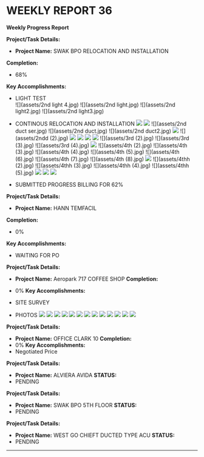 # WEEKLY REPORT 36

**Weekly Progress Report**

**Project/Task Details:**
- **Project Name:** SWAK BPO RELOCATION AND INSTALLATION

**Completion:**
- 68%

**Key Accomplishments:**

- LIGHT TEST  
![](assets/2nd light 4.jpg)
![](assets/2nd light.jpg)
![](assets/2nd light2.jpg)
![](assets/2nd light3.jpg)

- CONTINOUS RELOCATION AND INSTALLATION
![](assets/2dng.jpg)
![](assets/2dng.jpg)
![](assets/2nd duct ser.jpg)
![](assets/2nd duct.jpg)
![](assets/2nd duct2.jpg)
![](assets/2nd.jpg)
![](assets/2ndd (2).jpg)
![](assets/2ndd.jpg)
![](assets/2nddd.jpg)
![](assets/2nddddf.jpg)
![](assets/2nddf.jpg)
![](assets/3rd (2).jpg)
![](assets/3rd (3).jpg)
![](assets/3rd (4).jpg)
![](assets/3rd.jpg)
![](assets/4th (2).jpg)
![](assets/4th (3).jpg)
![](assets/4th (4).jpg)
![](assets/4th (5).jpg)
![](assets/4th (6).jpg)
![](assets/4th (7).jpg)
![](assets/4th (8).jpg)
![](assets/4th.jpg)
![](assets/4thh (2).jpg)
![](assets/4thh (3).jpg)
![](assets/4thh (4).jpg)
![](assets/4thh (5).jpg)
![](assets/4thh.jpg)
![](assets/4thhh.jpg)
![](assets/4tjj.jpg)

- SUBMITTED PROGRESS BILLING FOR 62%


**Project/Task Details:**
- **Project Name:** HANN TEMFACIL


**Completion:**
- 0%

**Key Accomplishments:**
- WAITING FOR PO


**Project/Task Details:**
- **Project Name:** Aeropark 717 COFFEE SHOP
**Completion:**
- 0%
**Key Accomplishments:**
- SITE SURVEY

- PHOTOS
![](assets/aero.jpg)
![](assets/aero6.jpg)
![](assets/aero67.jpg)
![](assets/aero678.jpg)
![](assets/aero6789.jpg)
![](assets/aero67892.jpg)
![](assets/aero678922.jpg)
![](assets/aero6789224.jpg)
![](assets/aero678924.jpg)
![](assets/aero67892411.jpg)
![](assets/aero678924444.jpg)
![](assets/aero678944.jpg)
![](assets/aero6789444.jpg)


**Project/Task Details:**
- **Project Name:** OFFICE CLARK 10
**Completion:**
- 0%
**Key Accomplishments:**
- Negotiated Price 


**Project/Task Details:**
- **Project Name:** ALVIERA AVIDA
**STATUS:**
- PENDING

**Project/Task Details:**
- **Project Name:** SWAK BPO 5TH FLOOR
**STATUS:**
- PENDING

**Project/Task Details:**
- **Project Name:** WEST GO CHIEFT DUCTED TYPE ACU
**STATUS:**
- PENDING


---
